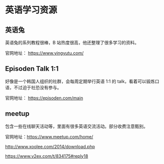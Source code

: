 # 英语学习资源

## 英语兔

英语兔的系列教程很棒，B 站热度很高，他还整理了很多学习的资料。

官网地址： https://www.yingyutu.com/

## Episoden Talk 1:1

好像是一个韩国人组织的社群，会每周定期举行英语 1:1 的 talk，看着可以锻炼口语，不过迫于社恐没有参与。

官网地址： https://episoden.com/main

## meetup

包含一些在线聊天活动等，里面有很多英语交流活动。部分收费注意甄别。

官网地址：https://www.meetup.com/home/


http://www.xoolee.com/2014/download.php

https://www.v2ex.com/t/834175#reply18
